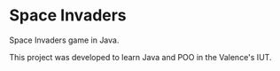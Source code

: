 Space Invaders
=================================

Space Invaders game in Java.

This project was developed to learn Java and POO in the Valence's IUT.
